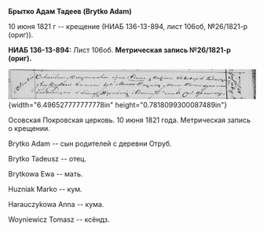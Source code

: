 **Брытко Адам Тадеев (Brytko Adam)**

10 июня 1821 г -- крещение (НИАБ 136-13-894, лист 106об, №26/1821-р
(ориг)).

**НИАБ 136-13-894:** Лист 106об. **Метрическая запись №26/1821-р
(ориг).**

![](./media/be1e9b5222a12398e3f45658af88d3f2260ad2fb.png){width="6.496527777777778in"
height="0.7818099300087489in"}

Осовская Покровская церковь. 10 июня 1821 года. Метрическая запись о
крещении.

Brytko Adam -- сын родителей с деревни Отруб.

Brytko Tadeusz -- отец.

Brytkowa Ewa -- мать.

Huzniak Marko -- кум.

Harauczykowa Anna -- кума.

Woyniewicz Tomasz -- ксёндз.

